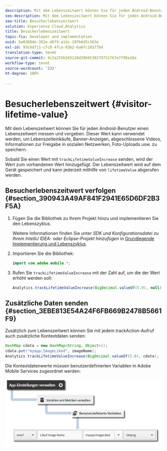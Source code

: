 ```yaml
---
description: Mit dem Lebenszeitwert können Sie für jeden Android-Benutzer einen Lebenszeitwert messen und vorgeben. Dieser Wert kann verwendet werden, um Lebenszeiteinkäufe, Banner-Anzeigen, abgeschlossene Videos, Informationen zur Freigabe in sozialen Netzwerken, Foto-Uploads usw. zu speichern.
seo-description: Mit dem Lebenszeitwert können Sie für jeden Android-Benutzer einen Lebenszeitwert messen und vorgeben. Dieser Wert kann verwendet werden, um Lebenszeiteinkäufe, Banner-Anzeigen, abgeschlossene Videos, Informationen zur Freigabe in sozialen Netzwerken, Foto-Uploads usw. zu speichern.
seo-title: Besucherlebenszeitwert
solution: Experience Cloud,Analytics
title: Besucherlebenszeitwert
topic-fix: Developer and implementation
uuid: ba0308de-282e-46f9-a14c-19fb6d5c363e
exl-id: 93c6d711-c7c0-4fca-93b2-6a6fc19377bd
translation-type: tm+mt
source-git-commit: 4c2a255b343128d2904530279751767e7f99a10a
workflow-type: tm+mt
source-wordcount: '232'
ht-degree: 100%

---
```


# Besucherlebenszeitwert {#visitor-lifetime-value}

Mit dem Lebenszeitwert können Sie für jeden Android-Benutzer einen Lebenszeitwert messen und vorgeben. Dieser Wert kann verwendet werden, um Lebenszeiteinkäufe, Banner-Anzeigen, abgeschlossene Videos, Informationen zur Freigabe in sozialen Netzwerken, Foto-Uploads usw. zu speichern.

Sobald Sie einen Wert mit `trackLifetimeValueIncrease` senden, wird der Wert zum vorhandenen Wert hinzugefügt. Der Lebenszeitwert wird auf dem Gerät gespeichert und kann jederzeit mithilfe von `lifetimeValue` abgerufen werden.

## Besucherlebenszeitwert verfolgen {#section_390943A49AF841F2941E65D6DF2B3F5A}

1. Fügen Sie die Bibliothek zu Ihrem Projekt hinzu und implementieren Sie den Lebenszyklus.

   Weitere Informationen finden Sie unter *SDK und Konfigurationsdatei zu Ihrem IntelliJ IDEA- oder Eclipse-Projekt hinzufügen* in [Grundlegende Implementierung und Lebenszyklus](/help/android/getting-started/dev-qs.md).
1. Importieren Sie die Bibliothek:

   ```java
   import com.adobe.mobile.*;
   ```

1. Rufen Sie `trackLifetimeValueIncrease` mit der Zahl auf, um die der Wert erhöht werden soll:

   ```java
   Analytics.trackLifetimeValueIncrease(BigDecimal.valueOf(5.0), null);
   ```

## Zusätzliche Daten senden {#section_3EBE813E54A24F6FB669B2478B5661F9}

Zusätzlich zum Lebenszeitwert können Sie mit jedem trackAction-Aufruf auch zusätzliche Kontextdaten senden:

```java
HashMap cdata = new HashMap<String, Object>(); 
cdata.put("myapp.ImageLiked", imageName); 
Analytics.trackLifetimeValueIncrease(BigDecimal.valueOf(5.0), cdata);
```

Die Kontextdatenwerte müssen benutzerdefinierten Variablen in Adobe Mobile Services zugeordnet werden:

![](assets/map-variable-context-ltv.png)
